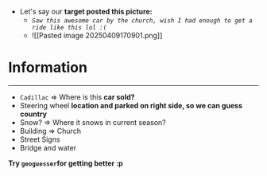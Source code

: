 - Let's say our **target posted this picture:**
	- *`Saw this awesome car by the church, wish I had enough to get a ride like this lol :(`*
	- ![[Pasted image 20250409170901.png]]

# Information
---
- `Cadillac` => Where is this **car sold?**
- Steering wheel **location and parked on right side, so we can guess country**
- Snow? => Where it snows in current season?
- Building => Church
- Street Signs
- Bridge and water

**Try `geoguesser`for getting better :p**